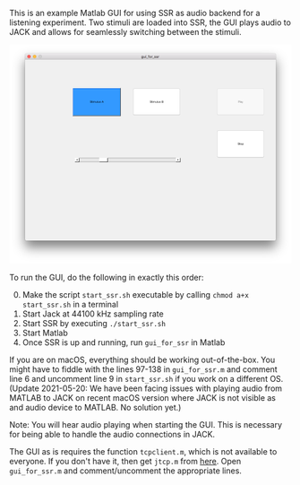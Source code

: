This is an example Matlab GUI for using SSR as audio backend for a listening experiment. Two stimuli are loaded into SSR, the GUI plays audio to JACK and allows for seamlessly switching between the stimuli.

![Screenshot](img/screenshot.png)

To run the GUI, do the following in exactly this order:

0. Make the script ```start_ssr.sh``` executable by calling ```chmod a+x start_ssr.sh``` in a terminal
1. Start Jack at 44100 kHz sampling rate
2. Start SSR by executing ```./start_ssr.sh```
3. Start Matlab
4. Once SSR is up and running, run ```gui_for_ssr``` in Matlab

If you are on macOS, everything should be working out-of-the-box. You might have to fiddle with the lines 97-138 in ```gui_for_ssr.m``` and comment line 6 and uncomment line 9 in ```start_ssr.sh``` if you work on a different OS. (Update 2021-05-20: We have been facing issues with playing audio from MATLAB to JACK on recent macOS version where JACK is not visible as and audio device to MATLAB. No solution yet.)

Note: You will hear audio playing when starting the GUI. This is necessary for being able to handle the audio connections in JACK.

The GUI as is requires the function ```tcpclient.m```, which is not available to everyone. If you don't have it, then get ```jtcp.m``` from [here](https://mathworks.com/matlabcentral/fileexchange/24524-jtcp-actionstr-varargin). Open ```gui_for_ssr.m``` and comment/uncomment the appropriate lines.
